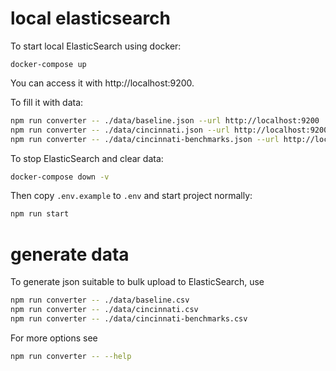 # local elasticsearch

To start local ElasticSearch using docker:

```
docker-compose up
```

You can access it with http://localhost:9200.

To fill it with data:

```sh
npm run converter -- ./data/baseline.json --url http://localhost:9200
npm run converter -- ./data/cincinnati.json --url http://localhost:9200
npm run converter -- ./data/cincinnati-benchmarks.json --url http://localhost:9200
```

To stop ElasticSearch and clear data:
 
```sh
docker-compose down -v
```

Then copy `.env.example` to `.env` and start project normally:

```sh
npm run start
```

# generate data

To generate json suitable to bulk upload to ElasticSearch, use

```sh
npm run converter -- ./data/baseline.csv
npm run converter -- ./data/cincinnati.csv
npm run converter -- ./data/cincinnati-benchmarks.csv
```

For more options see

```sh
npm run converter -- --help
```
